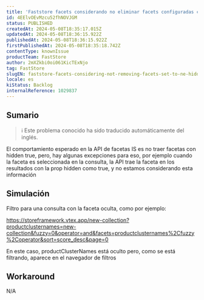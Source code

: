 ```yaml
---
title: 'Faststore facets considerando no eliminar facets configuradas como ne hidden'
id: 4EElvOEvMzcu52fhNOVJGM
status: PUBLISHED
createdAt: 2024-05-08T18:35:17.015Z
updatedAt: 2024-05-08T18:36:15.922Z
publishedAt: 2024-05-08T18:36:15.922Z
firstPublishedAt: 2024-05-08T18:35:18.742Z
contentType: knownIssue
productTeam: FastStore
author: 2mXZkbi0oi061KicTExNjo
tag: FastStore
slugEN: faststore-facets-considering-not-removing-facets-set-to-ne-hidden
locale: es
kiStatus: Backlog
internalReference: 1029837
---
```


## Sumario

>ℹ️ Este problema conocido ha sido traducido automáticamente del inglés.



El comportamiento esperado en la API de facetas IS es no traer facetas con hidden true, pero, hay algunas excepciones para eso, por ejemplo cuando la faceta es seleccionada en la consulta, la API trae la faceta en los resultados con la prop hidden como true, y no estamos considerando esta información



## Simulación



Filtro para una consulta con la faceta oculta, como por ejemplo:

https://storeframework.vtex.app/new-collection?productclusternames=new-collection&fuzzy=0&operator=and&facets=productclusternames%2Cfuzzy%2Coperator&sort=score_desc&page=0

En este caso, productClusterNames está oculto pero, como se está filtrando, aparece en el navegador de filtros



## Workaround


N/A





